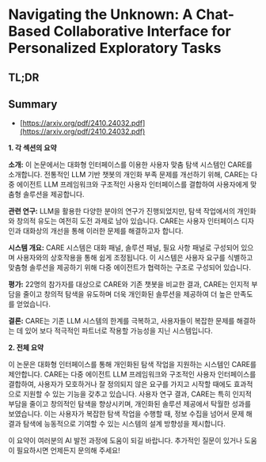 # Navigating the Unknown: A Chat-Based Collaborative Interface for Personalized Exploratory Tasks
## TL;DR
## Summary
- [https://arxiv.org/pdf/2410.24032.pdf](https://arxiv.org/pdf/2410.24032.pdf)

**1. 각 섹션의 요약**

**소개:**
이 논문에서는 대화형 인터페이스를 이용한 사용자 맞춤 탐색 시스템인 CARE를 소개합니다. 전통적인 LLM 기반 챗봇의 개인화 부족 문제를 개선하기 위해, CARE는 다중 에이전트 LLM 프레임워크와 구조적인 사용자 인터페이스를 결합하여 사용자에게 맞춤형 솔루션을 제공합니다.

**관련 연구:**
LLM을 활용한 다양한 분야의 연구가 진행되었지만, 탐색 작업에서의 개인화와 창의적 유도는 여전히 도전 과제로 남아 있습니다. CARE는 사용자 인터페이스 디자인과 대화상의 개선을 통해 이러한 문제를 해결하고자 합니다.

**시스템 개요:**
CARE 시스템은 대화 패널, 솔루션 패널, 필요 사항 패널로 구성되어 있으며 사용자와의 상호작용을 통해 쉽게 조정됩니다. 이 시스템은 사용자 요구를 식별하고 맞춤형 솔루션을 제공하기 위해 다중 에이전트가 협력하는 구조로 구성되어 있습니다.

**평가:**
22명의 참가자를 대상으로 CARE와 기존 챗봇을 비교한 결과, CARE는 인지적 부담을 줄이고 창의적 탐색을 유도하며 더욱 개인화된 솔루션을 제공하여 더 높은 만족도를 얻었습니다.

**결론:**
CARE는 기존 LLM 시스템의 한계를 극복하고, 사용자들이 복잡한 문제를 해결하는 데 있어 보다 적극적인 파트너로 작용할 가능성을 지닌 시스템입니다.

**2. 전체 요약**

이 논문은 대화형 인터페이스를 통해 개인화된 탐색 작업을 지원하는 시스템인 CARE를 제안합니다. CARE는 다중 에이전트 LLM 프레임워크와 구조적인 사용자 인터페이스를 결합하여, 사용자가 모호하거나 잘 정의되지 않은 요구를 가지고 시작할 때에도 효과적으로 지원할 수 있는 기능을 갖추고 있습니다. 사용자 연구 결과, CARE는 특히 인지적 부담을 줄이고 창의적인 탐색을 향상시키며, 개인화된 솔루션 제공에서 탁월한 성과를 보였습니다. 이는 사용자가 복잡한 탐색 작업을 수행할 때, 정보 수집을 넘어서 문제 해결과 탐색에 능동적으로 기여할 수 있는 시스템의 설계 방향성을 제시합니다.

이 요약이 여러분의 AI 발전 과정에 도움이 되길 바랍니다. 추가적인 질문이 있거나 도움이 필요하시면 언제든지 문의해 주세요!